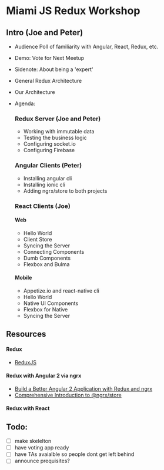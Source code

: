 # Miami JS Redux Workshop

## Intro (Joe and Peter)
- Audience Poll of familiarity with Angular, React, Redux, etc.
- Demo: Vote for Next Meetup
- Sidenote: About being a 'expert'
- General Redux Architecture
- Our Architecture
- Agenda:

  ### Redux Server (Joe and Peter)
    - Working with immutable data
    - Testing the business logic
    - Configuring socket.io
    - Configuring Firebase

  ### Angular Clients (Peter)
    - Installing angular cli
    - Installing ionic cli
    - Adding ngrx/store to both projects

  ### React Clients (Joe)

  #### Web
    - Hello World
    - Client Store
    - Syncing the Server
    - Connecting Components
    - Dumb Components
    - Flexbox and Bulma

  #### Mobile
  - Appetize.io and react-native cli
  - Hello World
  - Native UI Components
  - Flexbox for Native
  - Syncing the Server

## Resources

#### Redux
  - [ReduxJS](http://redux.js.org/)

#### Redux with Angular 2 via ngrx
  - [Build a Better Angular 2 Application with Redux and ngrx](http://onehungrymind.com/build-better-angular-2-application-redux-ngrx/)
  - [Comprehensive Introduction to @ngrx/store](https://gist.github.com/btroncone/a6e4347326749f938510)

#### Redux with React

## Todo:
- [ ] make skelelton
- [ ] have voting app ready
- [ ] have TAs avaialble so people dont get left behind
- [ ] announce prequisites?
